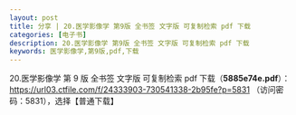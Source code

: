 ```yaml
---
layout: post
title: 分享 | 20.医学影像学 第9版 全书签 文字版 可复制检索 pdf 下载
categories: [电子书]
description: 20.医学影像学 第9版 全书签 文字版 可复制检索 pdf 下载
keywords: 医学影像学,第9版,pdf,下载
---
```


20.医学影像学 第 9 版 全书签 文字版 可复制检索 pdf 下载（**5885e74e.pdf**）：<https://url03.ctfile.com/f/24333903-730541338-2b95fe?p=5831> （访问密码：5831），选择【普通下载】

<!--
![https://cdn.jsdelivr.net/gh/isanthree/blog-gallery/pic/physiology.jpg](https://picx.zhimg.com/80/v2-fbdacd0b41de18e78155b3a99e4202d7_720w.png)
-->
